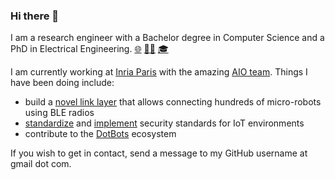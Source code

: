 ### Hi there 👋

I am a research engineer with a Bachelor degree in Computer Science and a PhD in Electrical Engineering.
[🌐](https://geonnave.com/)
[👨‍💻](https://github.com/geonnave)
[🎓](https://scholar.google.com/citations?user=TBf0rLkAAAAJ&hl=en)

I am currently working at [Inria Paris](https://www.inria.fr/fr/centre-inria-de-paris) with the amazing [AIO team](https://aio.inria.fr/). Things I have been doing include:
- build a [novel link layer](https://github.com/DotBots/mari) that allows connecting hundreds of micro-robots using BLE radios 
- [standardize](https://datatracker.ietf.org/doc/draft-ietf-lake-authz/) and [implement](https://github.com/lake-rs/lakers) security standards for IoT environments
- contribute to the [DotBots](https://github.com/DotBots) ecosystem 

If you wish to get in contact, send a message to my GitHub username at gmail dot com. 

<!--
**geonnave/geonnave** is a ✨ _special_ ✨ repository because its `README.md` (this file) appears on your GitHub profile.

Here are some ideas to get you started:

- 🔭 I’m currently working on ...
- 🌱 I’m currently learning ...
- 👯 I’m looking to collaborate on ...
- 🤔 I’m looking for help with ...
- 💬 Ask me about ...
- 📫 How to reach me: ...
- 😄 Pronouns: ...
- ⚡ Fun fact: ...
-->
